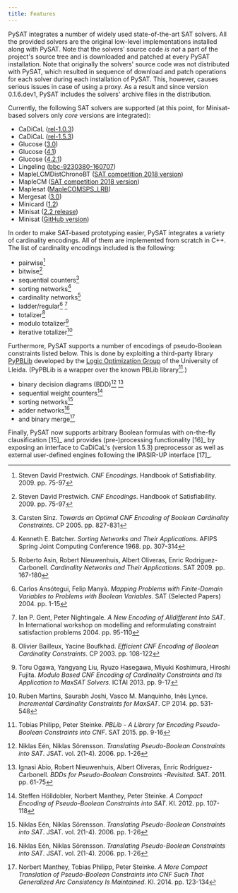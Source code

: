 ```yaml
---
title: Features
---
```


PySAT integrates a number of widely used state-of-the-art SAT solvers. All the
provided solvers are the original low-level implementations installed along
with PySAT. Note that the solvers\' source code *is not* a part of the
project\'s source tree and is downloaded and patched at every PySAT
installation. Note that originally the solvers\' source code was not
distributed with PySAT, which resulted in sequence of download and patch
operations for each solver during each installation of PySAT. This, however,
causes serious issues in case of using a proxy. As a result and since version
0.1.6.dev1, PySAT includes the solvers\' archive files in the distribution.

Currently, the following SAT solvers are supported (at this point, for
Minisat-based solvers only *core* versions are integrated):

-   CaDiCaL ([rel-1.0.3](https://github.com/arminbiere/cadical))
-   CaDiCaL ([rel-1.5.3](https://github.com/arminbiere/cadical))
-   Glucose ([3.0](http://www.labri.fr/perso/lsimon/glucose/))
-   Glucose ([4.1](http://www.labri.fr/perso/lsimon/glucose/))
-   Glucose ([4.2.1](http://www.labri.fr/perso/lsimon/glucose/))
-   Lingeling ([bbc-9230380-160707](http://fmv.jku.at/lingeling/))
-   MapleLCMDistChronoBT ([SAT competition 2018 version](http://sat2018.forsyte.tuwien.ac.at/solvers/main_and_glucose_hack/))
-   MapleCM ([SAT competition 2018 version](http://sat2018.forsyte.tuwien.ac.at/solvers/main_and_glucose_hack/))
-   Maplesat ([MapleCOMSPS_LRB](https://sites.google.com/a/gsd.uwaterloo.ca/maplesat/))
-   Mergesat ([3.0](https://github.com/conp-solutions/mergesat))
-   Minicard ([1.2](https://github.com/liffiton/minicard))
-   Minisat ([2.2 release](http://minisat.se/MiniSat.html))
-   Minisat ([GitHub version](https://github.com/niklasso/minisat))

In order to make SAT-based prototyping easier, PySAT integrates a variety of
cardinality encodings. All of them are implemented from scratch in C++. The
list of cardinality encodings included is the following:

-   pairwise[^8]
-   bitwise[^8]
-   sequential counters[^9]
-   sorting networks[^4]
-   cardinality networks[^2]
-   ladder/regular[^1] [^5]
-   totalizer[^3]
-   modulo totalizer[^7]
-   iterative totalizer[^6]

Furthermore, PySAT supports a number of encodings of pseudo-Boolean
constraints listed below. This is done by exploiting a third-party library
[PyPBLib](https://pypi.org/project/pypblib/) developed by the [Logic
Optimization Group](http://ulog.udl.cat/) of the University of Lleida.
(PyPBLib is a wrapper over the known PBLib library[^10].)

-   binary decision diagrams (BDD)[^11] [^12]
-   sequential weight counters[^13]
-   sorting networks[^11]
-   adder networks[^11]
-   and binary merge[^14]

[^1]: Carlos Ansótegui, Felip Manyà. *Mapping Problems with Finite-Domain
    Variables to Problems with Boolean Variables*. SAT (Selected Papers) 2004.
    pp. 1-15

[^2]: Roberto Asin, Robert Nieuwenhuis, Albert Oliveras, Enric
    Rodriguez-Carbonell. *Cardinality Networks and Their Applications*. SAT
    2009. pp. 167-180

[^3]: Olivier Bailleux, Yacine Boufkhad. *Efficient CNF Encoding of Boolean
    Cardinality Constraints*. CP 2003. pp. 108-122

[^4]: Kenneth E. Batcher. *Sorting Networks and Their Applications*. AFIPS
    Spring Joint Computing Conference 1968. pp. 307-314

[^5]: Ian P. Gent, Peter Nightingale. *A New Encoding of Alldifferent Into
    SAT*. In International workshop on modelling and reformulating constraint
    satisfaction problems 2004. pp. 95-110

[^6]: Ruben Martins, Saurabh Joshi, Vasco M. Manquinho, Inês Lynce.
    *Incremental Cardinality Constraints for MaxSAT*. CP 2014. pp. 531-548

[^7]: Toru Ogawa, Yangyang Liu, Ryuzo Hasegawa, Miyuki Koshimura, Hiroshi
    Fujita. *Modulo Based CNF Encoding of Cardinality Constraints and Its
    Application to MaxSAT Solvers*. ICTAI 2013. pp. 9-17

[^8]: Steven David Prestwich. *CNF Encodings*. Handbook of Satisfiability.
    2009. pp. 75-97

[^9]: Carsten Sinz. *Towards an Optimal CNF Encoding of Boolean Cardinality
    Constraints*. CP 2005. pp. 827-831

[^10]: Tobias Philipp, Peter Steinke. *PBLib - A Library for Encoding
    Pseudo-Boolean Constraints into CNF*. SAT 2015. pp. 9-16

[^11]: Niklas Eén, Niklas Sörensson. *Translating Pseudo-Boolean Constraints
    into SAT*. JSAT. vol. 2(1-4). 2006. pp. 1-26

[^12]: Ignasi Abío, Robert Nieuwenhuis, Albert Oliveras, Enric
    Rodríguez-Carbonell. *BDDs for Pseudo-Boolean Constraints -Revisited*.
    SAT. 2011. pp. 61-75

[^13]: Steffen Hölldobler, Norbert Manthey, Peter Steinke. *A Compact Encoding
    of Pseudo-Boolean Constraints into SAT*. KI. 2012. pp. 107-118

[^14]: Norbert Manthey, Tobias Philipp, Peter Steinke. *A More Compact
    Translation of Pseudo-Boolean Constraints into CNF Such That Generalized
    Arc Consistency Is Maintained*. KI. 2014. pp. 123-134

Finally, PySAT now supports arbitrary Boolean formulas with on-the-fly
clausification [15]_ and provides (pre-)processing functionality [16]_ by
exposing an interface to CaDiCaL's (version 1.5.3) preprocessor as well as
external user-defined engines following the IPASIR-UP interface [17]_.

[^15]: G. S. Tseitin. *On the complexity of derivations in the propositional
    calculus*.  Studies in Mathematics and Mathematical Logic, Part II. pp.
    115–125, 1968

[^16]: Armin Biere, Matti Järvisalo, Benjamin Kiesl. *Preprocessing in SAT
    Solving*. In *Handbook of Satisfiability - Second Edition*. pp. 391-435

[^17]: Katalin Fazekas, Aina Niemetz, Mathias Preiner, Markus Kirchweger,
    Stefan Szeider, Armin Biere. *IPASIR-UP: User Propagators for CDCL*. SAT.
    2023. pp. 8:1-8:13
